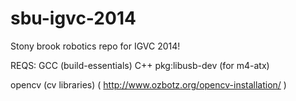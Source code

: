 sbu-igvc-2014
=============


Stony brook robotics repo for IGVC 2014!


REQS:
GCC (build-essentials)
C++
pkg:libusb-dev (for m4-atx)

opencv (cv libraries) ( http://www.ozbotz.org/opencv-installation/ )


